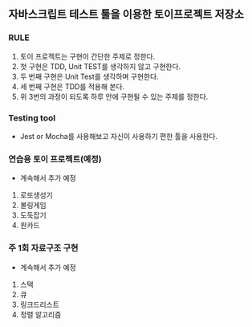 ## 자바스크립트 테스트 툴을 이용한 토이프로젝트 저장소

### RULE
1. 토이 프로젝트는 구현이 간단한 주제로 정한다.
2. 첫 구현은 TDD, Unit TEST를 생각하지 않고 구현한다.
3. 두 번째 구현은 Unit Test를 생각하며 구현한다.
4. 세 번째 구현은 TDD를 적용해 본다.
5. 위 3번의 과정이 되도록 하루 안에 구현될 수 있는 주제를 정한다. 

### Testing tool
- Jest or Mocha를 사용해보고 자신이 사용하기 편한 툴을 사용한다.

### 연습용 토이 프로젝트(예정)
- 계속해서 추가 예정
1. 로또생성기
2. 볼링게임
3. 도둑잡기
4. 원카드

### 주 1회 자료구조 구현
- 계속해서 추가 예정
1. 스택
2. 큐
3. 링크드리스트 
4. 정렬 알고리즘